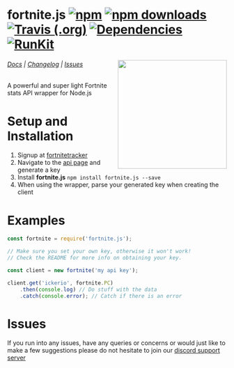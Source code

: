 # fortnite.js [![npm](https://img.shields.io/npm/v/fortnite.js.svg)](https://www.npmjs.com/package/fortnite.js) [![npm downloads](https://img.shields.io/npm/dt/fortnite.js.svg?maxAge=3600)](https://www.npmjs.com/package/fortnite.js) [![Travis (.org)](https://img.shields.io/travis/ickerio/fortnite.js.svg)](https://travis-ci.org/ickerio/fortnite.js) [![Dependencies](https://img.shields.io/david/ickerio/fortnite.js.svg?maxAge=3600)](https://david-dm.org/ickerio/fortnite.js) [![RunKit](https://badge.runkitcdn.com/fortnite.js.svg)](https://npm.runkit.com/fortnite.js)

<img src="https://user-images.githubusercontent.com/14541442/34761296-23fa9616-f61e-11e7-8530-e6af77046e99.png" width="250" align="right">

###### [Docs](https://fortnite.js.org) | [Changelog](CHANGELOG.md) | [Issues](#issues)

A powerful and super light Fortnite stats API wrapper for Node.js
 
# Setup and Installation
1. Signup at [fortnitetracker](https://fortnitetracker.com/)
2. Navigate to the [api page](https://fortnitetracker.com/site-api) and generate a key
3. Install **fortnite.js** `npm install fortnite.js --save`
4. When using the wrapper, parse your generated key when creating the client


# Examples
```js
const fortnite = require('fortnite.js');

// Make sure you set your own key, otherwise it won't work!
// Check the README for more info on obtaining your key.

const client = new fortnite('my api key');

client.get('ickerio', fortnite.PC)
    .then(console.log) // Do stuff with the data
    .catch(console.error); // Catch if there is an error
```

# Issues
If you run into any issues, have any queries or concerns or would just like to make a few suggestions please do not hesitate to join our [discord support server](https://discord.gg/FeFBsqN)